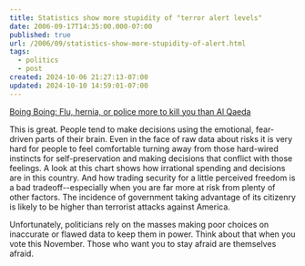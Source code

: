 ```yaml
---
title: Statistics show more stupidity of "terror alert levels"
date: 2006-09-17T14:35:00.000-07:00
published: true
url: /2006/09/statistics-show-more-stupidity-of-alert.html
tags:
  - politics
  - post
created: 2024-10-06 21:27:13-07:00
updated: 2024-10-10 14:59:01-07:00
---
```


[Boing Boing: Flu, hernia, or police more to kill you than Al Qaeda](https://www.boingboing.net/2006/09/17/flu_hernia_or_police.html "Boing Boing: Flu, hernia, or police more to kill you than Al Qaeda")  
  
This is great. People tend to make decisions using the emotional, fear-driven parts of their brain. Even in the face of raw data about risks it is very hard for people to feel comfortable turning away from those hard-wired instincts for self-preservation and making decisions that conflict with those feelings. A look at this chart shows how irrational spending and decisions are in this country. And how trading security for a little perceived freedom is a bad tradeoff--especially when you are far more at risk from plenty of other factors. The incidence of government taking advantage of its citizenry is likely to be higher than terrorist attacks against America.  
  
Unfortunately, politicians rely on the masses making poor choices on inaccurate or flawed data to keep them in power. Think about that when you vote this November. Those who want you to stay afraid are themselves afraid.